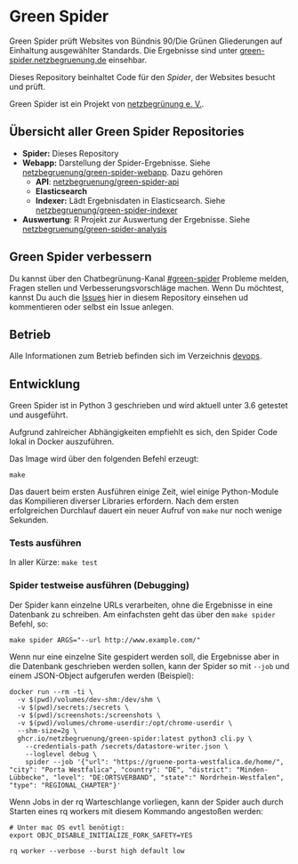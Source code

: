 # Green Spider

Green Spider prüft Websites von Bündnis 90/Die Grünen Gliederungen auf Einhaltung ausgewählter Standards. Die Ergebnisse sind unter [green-spider.netzbegruenung.de](https://green-spider.netzbegruenung.de/) einsehbar.

Dieses Repository beinhaltet Code für den _Spider_, der Websites besucht und prüft.

Green Spider ist ein Projekt von [netzbegrünung e. V.](https://blog.netzbegruenung.de/).

## Übersicht aller Green Spider Repositories

- **Spider:** Dieses Repository
- **Webapp:** Darstellung der Spider-Ergebnisse. Siehe [netzbegruenung/green-spider-webapp](https://github.com/netzbegruenung/green-spider-webapp/). Dazu gehören
  - **API**: [netzbegruenung/green-spider-api](https://github.com/netzbegruenung/green-spider-api)
  - **Elasticsearch**
  - **Indexer:** Lädt Ergebnisdaten in Elasticsearch. Siehe [netzbegruenung/green-spider-indexer](https://github.com/netzbegruenung/green-spider-indexer)
- **Auswertung**: R Projekt zur Auswertung der Ergebnisse. Siehe [netzbegruenung/green-spider-analysis](https://github.com/netzbegruenung/green-spider-analysis)

## Green Spider verbessern

Du kannst über den Chatbegrünung-Kanal [#green-spider](https://chatbegruenung.de/channel/green-spider) Probleme melden, Fragen stellen und Verbesserungsvorschläge machen. Wenn Du möchtest, kannst Du auch die [Issues](https://github.com/netzbegruenung/green-spider/issues) hier in diesem Repository einsehen ud kommentieren oder selbst ein Issue anlegen.

## Betrieb

Alle Informationen zum Betrieb befinden sich im Verzeichnis [devops](https://github.com/netzbegruenung/green-spider/tree/master/devops).

## Entwicklung

Green Spider ist in Python 3 geschrieben und wird aktuell unter 3.6 getestet und ausgeführt.

Aufgrund zahlreicher Abhängigkeiten empfiehlt es sich, den Spider Code lokal in Docker
auszuführen.

Das Image wird über den folgenden Befehl erzeugt:

```nohighlight
make
```

Das dauert beim ersten Ausführen einige Zeit, wiel einige Python-Module das Kompilieren diverser Libraries erfordern.
Nach dem ersten erfolgreichen Durchlauf dauert ein neuer Aufruf von `make` nur noch wenige Sekunden.

### Tests ausführen

In aller Kürze: `make test`

### Spider testweise ausführen (Debugging)

Der Spider kann einzelne URLs verarbeiten, ohne die Ergebnisse in eine Datenbank zu schreiben.
Am einfachsten geht das über den `make spider` Befehl, so:

```nohighlight
make spider ARGS="--url http://www.example.com/"
```

Wenn nur eine einzelne Site gespidert werden soll, die Ergebnisse aber in die Datenbank geschrieben werden sollen, kann der Spider so mit `--job` und einem JSON-Object aufgerufen werden (Beispiel):

```nohighlight
docker run --rm -ti \
  -v $(pwd)/volumes/dev-shm:/dev/shm \
  -v $(pwd)/secrets:/secrets \
  -v $(pwd)/screenshots:/screenshots \
  -v $(pwd)/volumes/chrome-userdir:/opt/chrome-userdir \
  --shm-size=2g \
  ghcr.io/netzbegruenung/green-spider:latest python3 cli.py \
    --credentials-path /secrets/datastore-writer.json \
    --loglevel debug \
    spider --job '{"url": "https://gruene-porta-westfalica.de/home/", "city": "Porta Westfalica", "country": "DE", "district": "Minden-Lübbecke", "level": "DE:ORTSVERBAND", "state":" Nordrhein-Westfalen", "type": "REGIONAL_CHAPTER"}'
```

Wenn Jobs in der rq Warteschlange vorliegen, kann der Spider auch durch Starten eines rq workers mit diesem Kommando angestoßen werden:

```shell
# Unter mac OS evtl benötigt:
export OBJC_DISABLE_INITIALIZE_FORK_SAFETY=YES

rq worker --verbose --burst high default low
```
